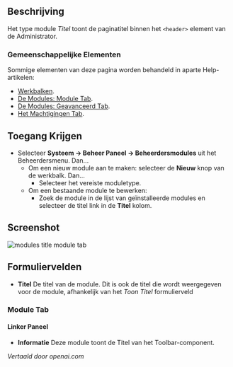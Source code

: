 <!-- Filename: Help4.x:Admin_Modules:_Title  / Display title: Modules: Titel -->

## Beschrijving

Het type module *Titel* toont de paginatitel binnen het `<header>` element van de Administrator.

### Gemeenschappelijke Elementen

Sommige elementen van deze pagina worden behandeld in aparte Help-artikelen:

* [Werkbalken](jdocmanual?article=help/common-elements/toolbars).
* [De Modules: Module Tab](jdocmanual?article=help/modules/modules-module-tab).
* [De Modules: Geavanceerd Tab](jdocmanual?article=help/modules/modules-advanced-tab).
* [Het Machtigingen Tab](jdocmanual?article=help/common-elements/edit-permissions).

## Toegang Krijgen

- Selecteer **Systeem → Beheer Paneel → Beheerdersmodules** uit het
  Beheerdersmenu. Dan...
  - Om een nieuw module aan te maken: selecteer de **Nieuw** knop van de werkbalk. Dan...
    - Selecteer het vereiste moduletype.
  - Om een bestaande module te bewerken:
    - Zoek de module in de lijst van geïnstalleerde modules en selecteer de
      titel link in de **Titel** kolom.

## Screenshot

![modules title module tab](../../../nl/images/modules-admin/modules-title-module-tab.png)

## Formuliervelden

- **Titel** De titel van de module. Dit is ook de titel die wordt weergegeven
  voor de module, afhankelijk van het *Toon Titel* formulierveld

### Module Tab

#### Linker Paneel

- **Informatie** Deze module toont de Titel van het Toolbar-component.

*Vertaald door openai.com*

